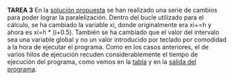**TAREA 3**
En la [solución propuesta](pi_propuesta.cpp) se han realizado una serie de cambios para poder lograr la paralelización.
Dentro del bucle utilizado para el cálculo, se ha cambiado la variable xi, donde originalmente era xi+=h y ahora es xi=h * (i+0.5).
También se ha cambiado que el valor del intervalo sea una variable global y no un valor introducido por teclado por comodidad a la hora de ejecutar el programa.
Como en los casos anteriores, el de varios hilos de ejecución recuden considerablemente el tiempo de ejecución del programa, como vemos en la [tabla](TiempoEjecucion.png) y en la [salida del programa](t3.txt).